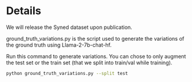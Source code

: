 # Details

We will release the Syned dataset upon publication. 

ground_truth_variations.py is the script used to generate the variations of the ground truth using Llama-2-7b-chat-hf.

Run this command to generate variations. You can chose to only augment the test set or the train set (that we split into train/val while training).
``` bash
python ground_truth_variations.py --split test
```

